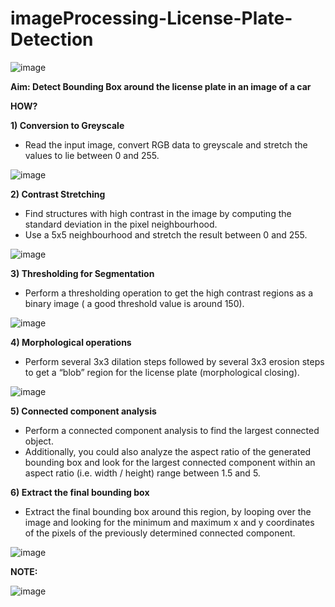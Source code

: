 # imageProcessing-License-Plate-Detection
![image](https://user-images.githubusercontent.com/90328373/177265003-a850cc1f-ac67-45a2-b8ec-bac41255e1ba.png)

**Aim: Detect Bounding Box around the license plate in an 
image of a car**

**HOW?**

**1) Conversion to Greyscale**
+ Read the input image, convert RGB data to greyscale and stretch the values to lie between 0 and 255.

![image](https://user-images.githubusercontent.com/90328373/177266006-c0b56b3d-cd86-4bd6-887c-03cd36dc4835.png)

**2) Contrast Stretching**
+ Find structures with high contrast in the image by computing the standard deviation in the pixel neighbourhood.
+ Use a 5x5 neighbourhood and stretch the result between 0 and 255.

![image](https://user-images.githubusercontent.com/90328373/177266447-3b9a0f3f-1a07-48a0-987d-d829fe990974.png)

**3) Thresholding for Segmentation**
+ Perform a thresholding operation to get the high contrast regions as a binary image ( a good threshold value is 
around 150).

![image](https://user-images.githubusercontent.com/90328373/177266761-1f323b33-1dfa-409b-8291-8548ac35b3ed.png)

**4) Morphological operations**
+ Perform several 3x3 dilation steps followed by several 3x3 erosion steps to get a “blob” region for the license plate (morphological closing).

![image](https://user-images.githubusercontent.com/90328373/177267024-40cba0bd-21b7-4c27-97e1-f66973c5154e.png)

**5) Connected component analysis**
+ Perform a connected component analysis to find the largest connected object.
+ Additionally, you could also analyze the aspect ratio of the generated bounding box and look for the largest connected component within an aspect ratio (i.e. width / height) range between 1.5 and 5.

**6) Extract the final bounding box**
+ Extract the final bounding box around this region, by looping over the image and looking for the minimum and maximum x and y coordinates of the pixels of the previously determined connected component.

![image](https://user-images.githubusercontent.com/90328373/177267534-823dde4d-32f3-4440-ac73-56fa1d8b1730.png)

**NOTE:** 

![image](https://user-images.githubusercontent.com/90328373/177267811-887d9054-0e0f-4b3d-b74b-d590317107ee.png)


